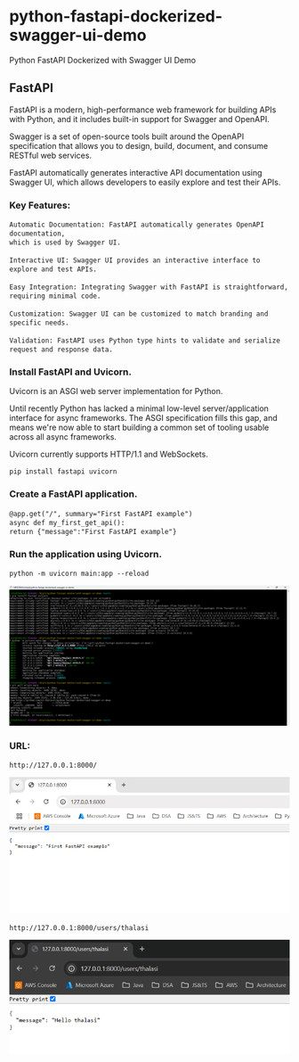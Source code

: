 # python-fastapi-dockerized-swagger-ui-demo

Python FastAPI Dockerized with Swagger UI Demo

## FastAPI

FastAPI is a modern, high-performance web framework for building APIs with Python, 
and it includes built-in support for Swagger and OpenAPI.

Swagger is a set of open-source tools built around the OpenAPI specification that 
allows you to design, build, document, and consume RESTful web services. 

FastAPI automatically generates interactive API documentation using Swagger UI, 
which allows developers to easily explore and test their APIs.

### Key Features:

    Automatic Documentation: FastAPI automatically generates OpenAPI documentation, 
    which is used by Swagger UI.

    Interactive UI: Swagger UI provides an interactive interface to explore and test APIs.

    Easy Integration: Integrating Swagger with FastAPI is straightforward, requiring minimal code.

    Customization: Swagger UI can be customized to match branding and specific needs.

    Validation: FastAPI uses Python type hints to validate and serialize request and response data. 



### Install FastAPI and Uvicorn.

Uvicorn is an ASGI web server implementation for Python.

Until recently Python has lacked a minimal low-level server/application interface for async frameworks. 
The ASGI specification fills this gap, and means we're now able to start building a common set 
of tooling usable across all async frameworks.

Uvicorn currently supports HTTP/1.1 and WebSockets.

    pip install fastapi uvicorn

### Create a FastAPI application.

    @app.get("/", summary="First FastAPI example")
    async def my_first_get_api():
    return {"message":"First FastAPI example"}


### Run the application using Uvicorn.

    python -m uvicorn main:app --reload

![alt text](image.png)

### URL: 

    http://127.0.0.1:8000/
    
![alt text](api-1.png)

    http://127.0.0.1:8000/users/thalasi
    
![alt text](api-2.png)